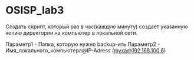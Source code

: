 # OSISP_lab3

Создать скрипт, который раз в час(каждую минуту) создает указанную копию директории на компьютер в локальной сети.

Параметр1 - Папка, которую нужно backup-ить
Параметр2 - Имя_локального_компьютера@IP-Adress (myxa@192.168.100.6)
